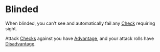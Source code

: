 # Blinded

When blinded, you can’t see and automatically fail any [Check](../Game%20Structure/Check.md) requiring sight.

Attack [Checks](../Game%20Structure/Check.md) against you have [Advantage](../Dice%20Rolls/Advantage.md), and your attack rolls have [Disadvantage](../Dice%20Rolls/Disadvantage.md).